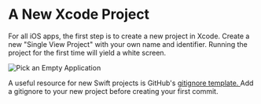 # A New Xcode Project

For all iOS apps, the first step is to create a new project in Xcode. 
Create a new "Single View Project" with your own name and identifier. 
Running the project for the first time will yield a white screen.

![Pick an Empty Application](images/ios_new_xcode_project_1.png)

A useful resource for new Swift projects is GitHub's 
[gitignore template. ](https://github.com/github/gitignore/blob/master/Swift.gitignore)
Add a gitignore to your new project before creating your first commit.
